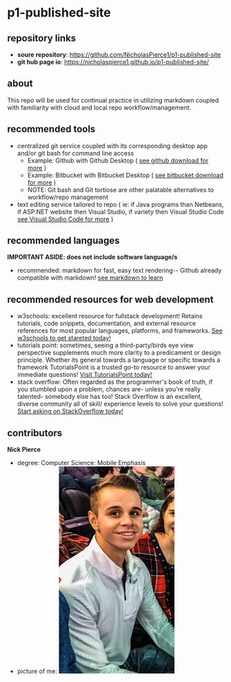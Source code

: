 # p1-published-site

## repository links
- **soure repository**: https://github.com/NicholasPierce1/p1-published-site
- **git hub page io**: https://nicholaspierce1.github.io/p1-published-site/

## about
This repo will be used for continual practice in utilizing markdown coupled with familiarity with cloud and local repo workflow/management.

## recommended tools
- centralized git service coupled with its corresponding desktop app and/or git bash for command line access
  - Example: Github with Github Desktop ( [see github download for more](https://desktop.github.com) )
  - Example: Bitbucket with Bitbucket Desktop ( [see bitbucket download for more](https://www.sourcetreeapp.com) )
  - NOTE: Git bash and Git tortiose are other palatable alternatives to workflow/repo management
- text editing service tailored to repo ( ie: if Java programs than Netbeans, if ASP.NET website then Visual Studio, if variety then Visual Studio Code [see Visual Studio Code for more](https://code.visualstudio.com/download) )

## recommended languages
**IMPORTANT ASIDE: does not include software language/s**
- recommended: markdown for fast, easy text rendering-- Github already compatible with markdown! [see markdown to learn](https://www.markdownguide.org/basic-syntax)

## recommended resources for web development
- w3schools: excellent resource for fullstack development! Retains tutorials, code snippets, documentation, and external resource references for most popular languages, platforms, and frameworks.  [See w3schools to get stareted today!](https://www.w3schools.com)
- tutorials point: sometimes, seeing a third-party/birds eye view perspective supplements much more clarity to a predicament or design principle.  Whether its general towards a language or specific towards a framework TutorialsPoint is a trusted go-to resource to answer your immediate questions! [Visit TutorialsPoint today!](https://www.tutorialspoint.com/index.htm)
- stack overflow: Often regarded as the programmer's book of truth, if you stumbled upon a problem, chances are- unless you're really talented- somebody else has too!  Stack Overflow is an excellent, diverse community all of skill/ experience levels to solve your questions!  [Start asking on StackOverflow today!](https://stackoverflow.com)

## contributors
**Nick Pierce**
- degree: Computer Science: Mobile Emphasis
- picture of me:
![Profile headshot](https://github.com/NicholasPierce1/p1-published-site/blob/master/HeadshotProfile.jpg)
